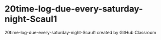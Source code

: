 # 20time-log-due-every-saturday-night-Scaul1
20time-log-due-every-saturday-night-Scaul1 created by GitHub Classroom
